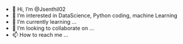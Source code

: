 - 👋 Hi, I’m @Jsenthil02
- 👀 I’m interested in DataScience, Python coding, machine Learning
- 🌱 I’m currently learning ...
- 💞️ I’m looking to collaborate on ...
- 📫 How to reach me ...

<!---
Jsenthil02/Jsenthil02 is a ✨ special ✨ repository because its `README.md` (this file) appears on your GitHub profile.
You can click the Preview link to take a look at your changes.
--->
